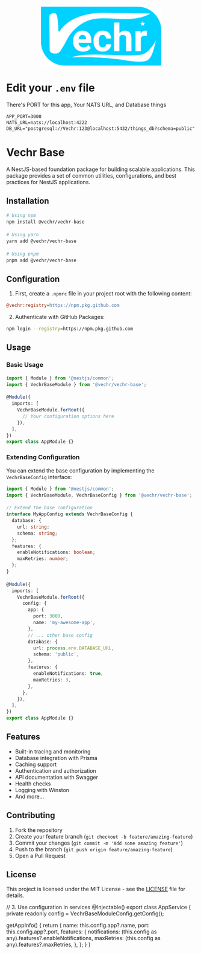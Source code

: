 <p align="center">
  <a href="" target="blank"><img src="./public/logo.svg" width="320" alt="Vechr Logo" /></a>
</p>

# Edit your `.env` file
There's PORT for this app, Your NATS URL, and Database things
```
APP_PORT=3000
NATS_URL=nats://localhost:4222
DB_URL="postgresql://Vechr:123@localhost:5432/things_db?schema=public"
```

# Vechr Base

A NestJS-based foundation package for building scalable applications. This package provides a set of common utilities, configurations, and best practices for NestJS applications.

## Installation

```bash
# Using npm
npm install @vechr/vechr-base

# Using yarn
yarn add @vechr/vechr-base

# Using pnpm
pnpm add @vechr/vechr-base
```

## Configuration

1. First, create a `.npmrc` file in your project root with the following content:

```ini
@vechr:registry=https://npm.pkg.github.com
```

2. Authenticate with GitHub Packages:

```bash
npm login --registry=https://npm.pkg.github.com
```

## Usage

### Basic Usage

```typescript
import { Module } from '@nestjs/common';
import { VechrBaseModule } from '@vechr/vechr-base';

@Module({
  imports: [
    VechrBaseModule.forRoot({
      // Your configuration options here
    }),
  ],
})
export class AppModule {}
```

### Extending Configuration

You can extend the base configuration by implementing the `VechrBaseConfig` interface:

```typescript
import { Module } from '@nestjs/common';
import { VechrBaseModule, VechrBaseConfig } from '@vechr/vechr-base';

// Extend the base configuration
interface MyAppConfig extends VechrBaseConfig {
  database: {
    url: string;
    schema: string;
  };
  features: {
    enableNotifications: boolean;
    maxRetries: number;
  };
}

@Module({
  imports: [
    VechrBaseModule.forRoot({
      config: {
        app: {
          port: 3000,
          name: 'my-awesome-app',
        },
        // ... other base config
        database: {
          url: process.env.DATABASE_URL,
          schema: 'public',
        },
        features: {
          enableNotifications: true,
          maxRetries: 3,
        },
      },
    }),
  ],
})
export class AppModule {}
```

## Features

- Built-in tracing and monitoring
- Database integration with Prisma
- Caching support
- Authentication and authorization
- API documentation with Swagger
- Health checks
- Logging with Winston
- And more...

## Contributing

1. Fork the repository
2. Create your feature branch (`git checkout -b feature/amazing-feature`)
3. Commit your changes (`git commit -m 'Add some amazing feature'`)
4. Push to the branch (`git push origin feature/amazing-feature`)
5. Open a Pull Request

## License

This project is licensed under the MIT License - see the [LICENSE](LICENSE) file for details.

// 3. Use configuration in services
@Injectable()
export class AppService {
  private readonly config = VechrBaseModuleConfig.getConfig();

  getAppInfo() {
    return {
      name: this.config.app?.name,
      port: this.config.app?.port,
      features: {
        notifications: (this.config as any).features?.enableNotifications,
        maxRetries: (this.config as any).features?.maxRetries,
      },
    };
  }
}